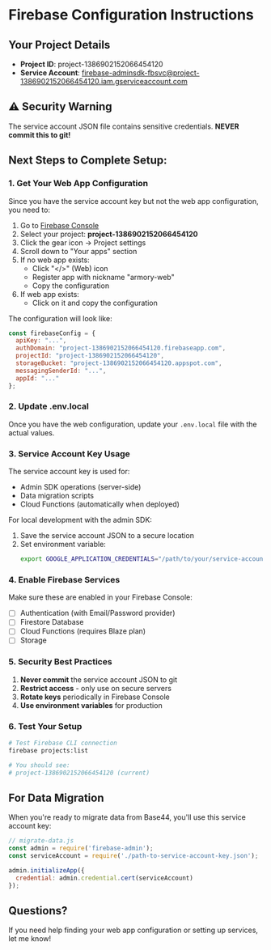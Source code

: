 # Firebase Configuration Instructions

## Your Project Details
- **Project ID**: project-1386902152066454120
- **Service Account**: firebase-adminsdk-fbsvc@project-1386902152066454120.iam.gserviceaccount.com

## ⚠️ Security Warning
The service account JSON file contains sensitive credentials. **NEVER commit this to git!**

## Next Steps to Complete Setup:

### 1. Get Your Web App Configuration
Since you have the service account key but not the web app configuration, you need to:

1. Go to [Firebase Console](https://console.firebase.google.com)
2. Select your project: **project-1386902152066454120**
3. Click the gear icon → Project settings
4. Scroll down to "Your apps" section
5. If no web app exists:
   - Click "</>" (Web) icon
   - Register app with nickname "armory-web"
   - Copy the configuration
6. If web app exists:
   - Click on it and copy the configuration

The configuration will look like:
```javascript
const firebaseConfig = {
  apiKey: "...",
  authDomain: "project-1386902152066454120.firebaseapp.com",
  projectId: "project-1386902152066454120",
  storageBucket: "project-1386902152066454120.appspot.com",
  messagingSenderId: "...",
  appId: "..."
};
```

### 2. Update .env.local
Once you have the web configuration, update your `.env.local` file with the actual values.

### 3. Service Account Key Usage
The service account key is used for:
- Admin SDK operations (server-side)
- Data migration scripts
- Cloud Functions (automatically when deployed)

For local development with the admin SDK:
1. Save the service account JSON to a secure location
2. Set environment variable: 
   ```bash
   export GOOGLE_APPLICATION_CREDENTIALS="/path/to/your/service-account-key.json"
   ```

### 4. Enable Firebase Services
Make sure these are enabled in your Firebase Console:
- [ ] Authentication (with Email/Password provider)
- [ ] Firestore Database
- [ ] Cloud Functions (requires Blaze plan)
- [ ] Storage

### 5. Security Best Practices
1. **Never commit** the service account JSON to git
2. **Restrict access** - only use on secure servers
3. **Rotate keys** periodically in Firebase Console
4. **Use environment variables** for production

### 6. Test Your Setup
```bash
# Test Firebase CLI connection
firebase projects:list

# You should see:
# project-1386902152066454120 (current)
```

## For Data Migration
When you're ready to migrate data from Base44, you'll use this service account key:

```javascript
// migrate-data.js
const admin = require('firebase-admin');
const serviceAccount = require('./path-to-service-account-key.json');

admin.initializeApp({
  credential: admin.credential.cert(serviceAccount)
});
```

## Questions?
If you need help finding your web app configuration or setting up services, let me know!